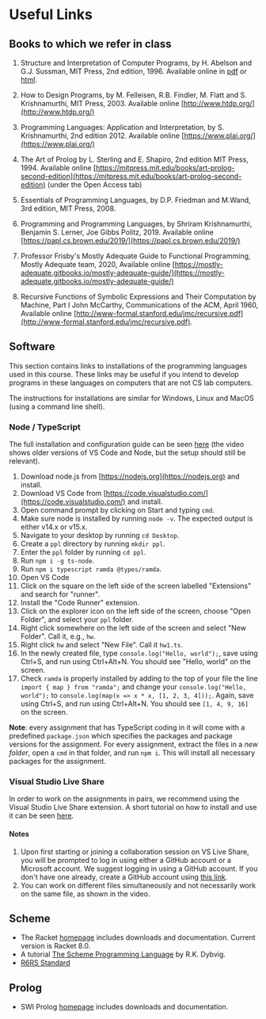 # Useful Links

## Books to which we refer in class

1. Structure and Interpretation of Computer Programs, by H. Abelson and G.J. Sussman, MIT Press, 2nd edition, 1996. Available online in [pdf](https://sicpebook.wordpress.com/ebook/) or [html](https://mitpress.mit.edu/sites/default/files/sicp/full-text/book/book.html).

2. How to Design Programs, by M. Felleisen, R.B. Findler, M. Flatt and S. Krishnamurthi, MIT Press, 2003. Available online [http://www.htdp.org/](http://www.htdp.org/)

3. Programming Languages: Application and Interpretation, by S. Krishnamurthi, 2nd edition 2012. Available online [https://www.plai.org/](https://www.plai.org/)

4. The Art of Prolog by L. Sterling and E. Shapiro, 2nd edition MIT Press, 1994. Available online [https://mitpress.mit.edu/books/art-prolog-second-edition](https://mitpress.mit.edu/books/art-prolog-second-edition) (under the Open Access tab)

5. Essentials of Programming Languages, by D.P. Friedman and M.Wand, 3rd edition, MIT Press, 2008.

6. Programming and Programming Languages, by Shriram Krishnamurthi, Benjamin S. Lerner, Joe Gibbs Politz, 2019. Available online [https://papl.cs.brown.edu/2019/](https://papl.cs.brown.edu/2019/)

7. Professor Frisby's Mostly Adequate Guide to Functional Programming, Mostly Adequate team, 2020, Available online [https://mostly-adequate.gitbooks.io/mostly-adequate-guide/](https://mostly-adequate.gitbooks.io/mostly-adequate-guide/)

8. Recursive Functions of Symbolic Expressions and Their Computation by Machine, Part I John McCarthy, Communications of the ACM, April 1960, Available online [http://www-formal.stanford.edu/jmc/recursive.pdf](http://www-formal.stanford.edu/jmc/recursive.pdf). 

## Software

This section contains links to installations of the programming languages used in this course. These links may be useful if you intend to develop programs in these languages on computers that are not CS lab computers.

The instructions for installations are similar for Windows, Linux and MacOS (using a command line shell).

### Node / TypeScript

The full installation and configuration guide can be seen [here](https://youtu.be/tnn_a4hReKs) (the video shows older versions of VS Code and Node, but the setup should still be relevant).


1. Download node.js from [https://nodejs.org](https://nodejs.org) and install.
2. Download VS Code from [https://code.visualstudio.com/](https://code.visualstudio.com/) and install.
3. Open command prompt by clicking on Start and typing `cmd`.
4. Make sure node is installed by running `node -v`. The expected output is either v14.x or v15.x.
5. Navigate to your desktop by running `cd Desktop`.
6. Create a `ppl` directory by running `mkdir ppl`.
7. Enter the `ppl` folder by running `cd ppl`.
8. Run `npm i -g ts-node`.
9. Run `npm i typescript ramda @types/ramda`.
10. Open VS Code
11. Click on the square on the left side of the screen labelled "Extensions" and search for "runner".
12. Install the "Code Runner" extension.
13. Click on the explorer icon on the left side of the screen, choose "Open Folder", and select your `ppl` folder.
14. Right click somewhere on the left side of the screen and select "New Folder". Call it, e.g., `hw`.
15. Right click `hw` and select "New File". Call it `hw1.ts`.
16. In the newly created file, type `console.log("Hello, world");`, save using Ctrl+S, and run using Ctrl+Alt+N. You should see "Hello, world" on the screen.
17. Check `ramda` is properly installed by adding to the top of your file the line `import { map } from "ramda";` and change your `console.log("Hello, world");` to `console.log(map(x => x * x, [1, 2, 3, 4]));`. Again, save using Ctrl+S, and run using Ctrl+Alt+N. You should see `[1, 4, 9, 16]` on the screen.

**Note**: every assignment that has TypeScript coding in it will come with a predefined `package.json` which specifies the packages and package versions for the assignment. For every assignment, extract the files in a *new folder*, open a `cmd` in that folder, and run `npm i`. This will install all necessary packages for the assignment.

### Visual Studio Live Share

In order to work on the assignments in pairs, we recommend using the Visual Studio Live Share extension. A short tutorial on how to install and use it can be seen [here](https://youtu.be/tjJf0UgMd0Q).

#### Notes

1. Upon first starting or joining a collaboration session on VS Live Share, you will be prompted to log in using either a GitHub account or a Microsoft account. We suggest logging in using a GitHub account. If you don't have one already, create a GitHub account using [this link](https://education.github.com/students).
2. You can work on different files simultaneously and not necessarily work on the same file, as shown in the video.

## Scheme

* The Racket [homepage](http://racket-lang.org/) includes downloads and documentation. Current version is Racket 8.0.
* A tutorial [The Scheme Programming Language](http://www.scheme.com/tspl4/) by R.K. Dybvig.
* [R6RS Standard](http://www.r6rs.org/final/r6rs.pdf)

## Prolog

* SWI Prolog [homepage](http://www.swi-prolog.org/) includes downloads and documentation.